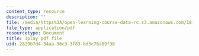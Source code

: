 ```yaml
---
content_type: resource
description: ''
file: /media/https%3A/open-learning-course-data-rc.s3.amazonaws.com/18-01sc-single-variable-calculus-fall-2010/2829b7d434aa36c33f83bd3c76a89f38_ryLdyDrBfvI.pdf
file_type: application/pdf
resourcetype: Document
title: 3play pdf file
uid: 2829b7d4-34aa-36c3-3f83-bd3c76a89f38
---
```

